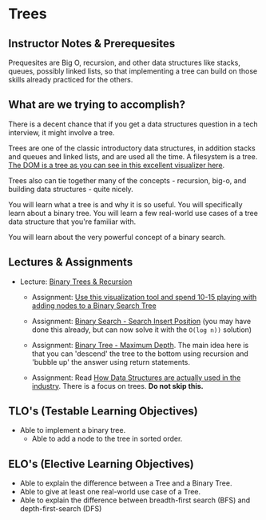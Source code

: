 # Trees

## Instructor Notes & Prerequesites

Prequesites are Big O, recursion, and other data structures like stacks, queues, possibly linked lists, so that implementing a tree can build on those skills already practiced for the others.

## What are we trying to accomplish?

There is a decent chance that if you get a data structures question in a tech interview, it might involve a tree.

Trees are one of the classic introductory data structures, in addition stacks and queues and linked lists, and are used all the time. A filesystem is a tree. [The DOM is a tree as you can see in this excellent visualizer here](https://bioub.github.io/dom-visualizer/).

Trees also can tie together many of the concepts - recursion, big-o, and building data structures - quite nicely.

You will learn what a tree is and why it is so useful. You will specifically learn about a binary tree. You will learn a few real-world use cases of a tree data structure that you're familiar with.

You will learn about the very powerful concept of a binary search.

## Lectures & Assignments

- Lecture: [Binary Trees & Recursion](./binary-trees-and-recursion.md)

  - Assignment: [Use this visualization tool and spend 10-15 playing with adding nodes to a Binary Search Tree](https://cmps-people.ok.ubc.ca/ylucet/DS/Algorithms.html)

  - Assignment: [Binary Search - Search Insert Position](https://leetcode.com/problems/search-insert-position/) (you may have done this already, but can now solve it with the `O(log n))` solution)

  - Assignment: [Binary Tree - Maximum Depth](https://leetcode.com/problems/maximum-depth-of-binary-tree/). The main idea here is that you can 'descend' the tree to the bottom using recursion and 'bubble up' the answer using return statements.

  - Assignment: Read [How Data Structures are actually used in the industry](https://blog.pragmaticengineer.com/data-structures-and-algorithms-i-actually-used-day-to-day/amp/). There is a focus on trees. **Do not skip this.**

## TLO's (Testable Learning Objectives)

- Able to implement a binary tree.
  - Able to add a node to the tree in sorted order.

## ELO's (Elective Learning Objectives)

- Able to explain the difference between a Tree and a Binary Tree.
- Able to give at least one real-world use case of a Tree.
- Able to explain the difference between breadth-first search (BFS) and depth-first-search (DFS)
